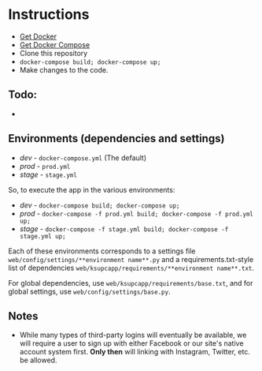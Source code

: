 # Instructions

- [Get Docker](https://www.docker.com/products/overview)
- [Get Docker Compose](https://docs.docker.com/compose/install/)
- Clone this repository
- `docker-compose build; docker-compose up;`
- Make changes to the code.

## Todo:

- 

## Environments (dependencies and settings)

- *dev* - `docker-compose.yml` (The default)
- *prod* - `prod.yml`
- *stage* - `stage.yml`

So, to execute the app in the various environments:

- *dev* - `docker-compose build; docker-compose up;`
- *prod* - `docker-compose -f prod.yml build; docker-compose -f prod.yml up;`
- *stage* - `docker-compose -f stage.yml build; docker-compose -f stage.yml up;`

Each of these environments corresponds to a settings file `web/config/settings/**environment name**.py` and a requirements.txt-style list of dependencies `web/ksupcapp/requirements/**environment name**.txt`.

For global dependencies, use `web/ksupcapp/requirements/base.txt`, and for global settings, use `web/config/settings/base.py`.

## Notes

- While many types of third-party logins will eventually be available, we will require a user to sign up with either Facebook or our site's native account system first.  **Only then** will linking with Instagram, Twitter, etc. be allowed.
